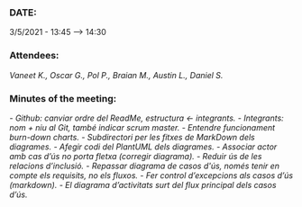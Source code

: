 ### DATE:
3/5/2021 - 13:45 --> 14:30
### Attendees:
_Vaneet K., Oscar G., Pol P., Braian M., Austin L., Daniel S._
### Minutes of the meeting:
_- Github: canviar ordre del ReadMe, estructura ← integrants._
_- Integrants: nom + niu al Git, també indicar scrum master._
_- Entendre funcionament burn-down charts._
_- Subdirectori per les fitxes de MarkDown dels diagrames._
_- Afegir codi del PlantUML dels diagrames._
_- Associar actor amb cas d’ús no porta fletxa (corregir diagrama)._
_- Reduir ús de les relacions d’inclusió._
_- Repassar diagrama de casos d'ús, només tenir en compte els requisits, no els fluxos._
_- Fer control d’excepcions als casos d’ús (markdown)._
_- El diagrama d’activitats surt del flux principal dels casos d’ús._
